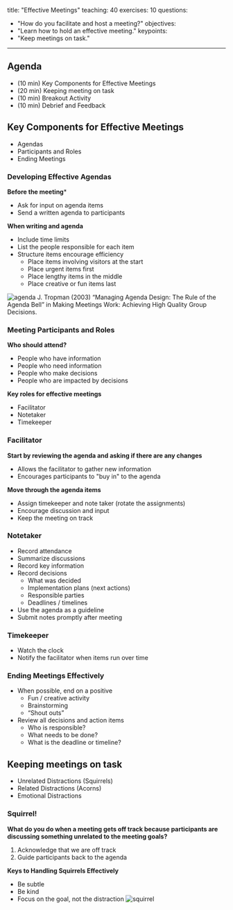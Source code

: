 title: "Effective Meetings"
teaching: 40
exercises: 10
questions:
- "How do you facilitate and host a meeting?"
objectives:
- "Learn how to hold an effective meeting."
keypoints:
- "Keep meetings on task."
---

## Agenda

- (10 min) Key Components for Effective Meetings
- (20 min) Keeping meeting on task
- (10 min) Breakout Activity
- (10 min) Debrief and Feedback

## Key Components for Effective Meetings
- Agendas
- Participants and Roles
- Ending Meetings

### Developing Effective Agendas
**Before the meeting***
- Ask for input on agenda items
- Send a written agenda to participants

**When writing and agenda**
- Include time limits
- List the people responsible for each item
- Structure items encourage efficiency
  - Place items involving visitors at the start
  - Place urgent items first
  - Place lengthy items in the middle
  - Place creative or fun items last

![agenda](//nguyentj.github.io/CyberAmbassadors-CMS/fig/agenda.PNG)
J. Tropman (2003) “Managing Agenda Design: The Rule of the Agenda Bell” in Making Meetings Work: Achieving High Quality Group Decisions.

### Meeting Participants and Roles
**Who should attend?**
- People who have information
- People who need information
- People who make decisions
- People who are impacted by decisions

**Key roles for effective meetings**
- Facilitator
- Notetaker
- Timekeeper

### Facilitator
**Start by reviewing the agenda and asking if there are any changes**

- Allows the facilitator to gather new information
- Encourages participants to "buy in" to the agenda

**Move through the agenda items**

- Assign timekeeper and note taker (rotate the assignments)
- Encourage discussion and input
- Keep the meeting on track

### Notetaker
- Record attendance
- Summarize discussions
- Record key information
- Record decisions
  - What was decided
  - Implementation plans (next actions)
  - Responsible parties
  - Deadlines / timelines
- Use the agenda as a guideline
- Submit notes promptly after meeting

### Timekeeper
- Watch the clock
- Notify the facilitator when items run over time

### Ending Meetings Effectively
- When possible, end on a positive
  - Fun / creative activity
  - Brainstorming
  - “Shout outs”
- Review all decisions and action items
  - Who is responsible?
  - What needs to be done?
  - What is the deadline or timeline?

## Keeping meetings on task
- Unrelated Distractions (Squirrels)
- Related Distractions (Acorns)
- Emotional Distractions

### Squirrel!
**What do you do when a meeting gets off track because participants are discussing something unrelated to the meeting goals?**
1. Acknowledge that we are off track
2. Guide participants back to the agenda

**Keys to Handling Squirrels Effectively**
- Be subtle
- Be kind
- Focus on the goal, not the distraction
![squirrel](//nguyentj.github.io/CyberAmbassadors-CMS/fig/squirrel.PNG)
